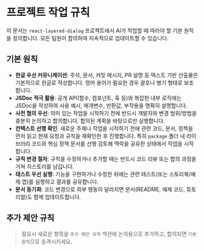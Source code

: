 # 프로젝트 작업 규칙

이 문서는 `react-layered-dialog` 프로젝트에서 AI가 작업할 때 따라야 할 기본 원칙을 정의합니다. 모든 팀원이 합의하여 지속적으로 업데이트할 수 있습니다.

## 기본 원칙

- **한글 우선 커뮤니케이션**: 주석, 문서, 커밋 메시지, PR 설명 등 텍스트 기반 산출물은 기본적으로 한글로 작성합니다. 영어 용어가 필요한 경우 괄호나 병기 형태로 보조합니다.
- **JSDoc 적극 활용**: 공개 API(함수, 컴포넌트, 훅 등)와 복잡한 내부 로직에는 JSDoc을 작성하여 사용 예시, 매개변수, 반환값, 부작용을 명확히 설명합니다.
- **사전 협의 우선**: 의미 있는 작업을 시작하기 전에 반드시 개발자와 변경 범위/방법을 충분히 논의하고 합의합니다. 합의된 계획을 바탕으로만 실행합니다.
- **컨텍스트 선행 확인**: 새로운 주제나 작업을 시작하기 전에 관련 코드, 문서, 정책을 먼저 읽고 현재 요청과 규칙을 재확인한 후 진행합니다. 특히 `package` 폴더 내 라이브러리 코드와 핵심 정책 문서를 선행 검토해 맥락을 공유한 상태에서 작업을 시작합니다.
- **규칙 변경 절차**: 규칙을 수정하거나 추가할 때는 반드시 코드 리뷰 또는 합의 과정을 거쳐 히스토리를 남깁니다.
- **테스트 우선 실행**: 기능을 구현하거나 수정한 뒤에는 관련 테스트(또는 스토리북/예제 앱)를 실행하고 결과를 공유합니다.
- **문서 동기화**: 코드 변경으로 외부 행동이 달라지면 문서(README, 예제 코드, 튜토리얼)도 함께 업데이트합니다.

## 추가 제안 규칙

> 필요시 새로운 항목을 `추가 제안 규칙` 섹션에 논의용으로 추가하고, 합의되면 `기본 원칙`으로 승격시키세요.
